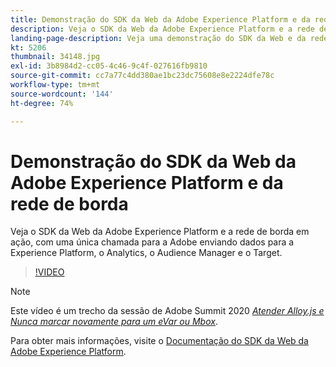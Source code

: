 ```yaml
---
title: Demonstração do SDK da Web da Adobe Experience Platform e da rede de borda
description: Veja o SDK da Web da Adobe Experience Platform e a rede de borda em ação, com uma única chamada para a Adobe enviando dados para a Experience Platform, o Analytics, o Audience Manager e o Target.
landing-page-description: Veja uma demonstração do SDK da Web e da rede de borda em ação, com uma única chamada para a Adobe enviando dados para a Experience Platform, o Analytics, o Audience Manager e o Target.
kt: 5206
thumbnail: 34148.jpg
exl-id: 3b8984d2-cc05-4c46-9c4f-027616fb9810
source-git-commit: cc7a77c4dd380ae1bc23dc75608e8e2224dfe78c
workflow-type: tm+mt
source-wordcount: '144'
ht-degree: 74%

---
```


# Demonstração do SDK da Web da Adobe Experience Platform e da rede de borda

Veja o SDK da Web da Adobe Experience Platform e a rede de borda em ação, com uma única chamada para a Adobe enviando dados para a Experience Platform, o Analytics, o Audience Manager e o Target.

>[!VIDEO](https://video.tv.adobe.com/v/34148?quality=12&learn=on)

>[!NOTE]
>
>Este vídeo é um trecho da sessão de Adobe Summit 2020 *[Atender Alloy.js e Nunca marcar novamente para um eVar ou Mbox](https://business.adobe.com/summit/2020/with-alloy-js-never-tag-for-an-evar-or-mbox-again.html)*.

Para obter mais informações, visite o [Documentação do SDK da Web da Adobe Experience Platform](https://experienceleague.adobe.com/docs/experience-platform/edge/home.html?lang=pt-BR).
